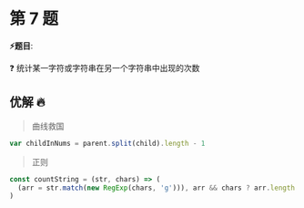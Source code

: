 # 第 7 题

**⚡题目**:

❓ 统计某一字符或字符串在另一个字符串中出现的次数

## 优解 🔥

> 曲线救国

```js
var childInNums = parent.split(child).length - 1
```

> 正则

```js
const countString = (str, chars) => (
  (arr = str.match(new RegExp(chars, 'g'))), arr && chars ? arr.length : 0
)
```
